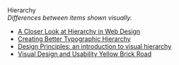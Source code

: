 Hierarchy  
_Differences between items shown visually._

*   [A Closer Look at Hierarchy in Web Design](http://www.onextrapixel.com/2010/06/24/a-closer-look-at-hierarchy-in-web-design/)
*   [Creating Better Typographic Hierarchy](https://medium.com/designed-thought/creating-better-typographic-hierarchy-1148a46b2fc)
*   [Design Principles: an introduction to visual hierarchy](https://uxdesign.cc/design-principles-an-introduction-to-visual-hierarchy-902d58e1c7b3)
*   [Visual Design and Usability Yellow Brick Road](http://uxmag.com/articles/visual-design-and-usability-yellow-brick-road)
